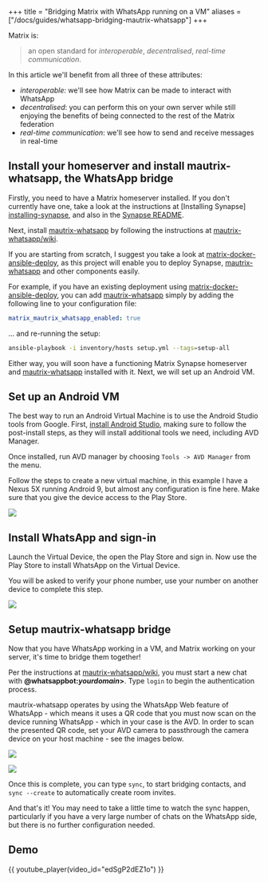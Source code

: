+++
title = "Bridging Matrix with WhatsApp running on a VM"
aliases = ["/docs/guides/whatsapp-bridging-mautrix-whatsapp"]
+++

Matrix is:

> an open standard for *interoperable*, *decentralised*, *real-time
  communication*.

In this article we'll benefit from all three of these attributes:

* *interoperable:* we'll see how Matrix can be made to interact with WhatsApp
* *decentralised*: you can perform this on your own server while still enjoying
   the benefits of being connected to the rest of the Matrix federation
* *real-time communication*: we'll see how to send and receive messages in
   real-time

## Install your homeserver and install mautrix-whatsapp, the WhatsApp bridge

Firstly, you need to have a Matrix homeserver installed. If you don't currently
have one, take a look at the instructions at [Installing Synapse]
[installing-synapse], and also in the [Synapse README][Synapse].

Next, install [mautrix-whatsapp] by following the instructions at
[mautrix-whatsapp/wiki].

If you are starting from scratch, I suggest you take a look at
[matrix-docker-ansible-deploy], as this project will enable you to deploy
Synapse, [mautrix-whatsapp] and other components easily.

For example, if you have an existing deployment using
[matrix-docker-ansible-deploy], you can add [mautrix-whatsapp] simply by adding
the following line to your configuration file:

```yaml
matrix_mautrix_whatsapp_enabled: true
```

... and re-running the setup:

```sh
ansible-playbook -i inventory/hosts setup.yml --tags=setup-all
```

Either way, you will soon have a functioning Matrix Synapse homeserver and
[mautrix-whatsapp] installed with it. Next, we will set up an Android VM.

## Set up an Android VM

The best way to run an Android Virtual Machine is to use the Android Studio
tools from Google.
First, [install Android Studio](https://developer.android.com/studio/install), making sure to follow the
post-install steps, as they will install additional tools we need, including
AVD Manager.

Once installed, run AVD manager by choosing `Tools -> AVD Manager` from the
menu.

Follow the steps to create a new virtual machine, in this example I have a Nexus
5X running Android 9, but almost any configuration is fine here. Make sure that
you give the device access to the Play Store.

<!-- markdownlint-disable-next-line no-alt-text -->
![](/docs/legacy/avd.png)

## Install WhatsApp and sign-in

Launch the Virtual Device, the open the Play Store and sign in.
Now use the Play Store to install WhatsApp on the Virtual Device.

You will be asked to verify your phone number, use your number on another device to complete this step.

<!-- markdownlint-disable-next-line no-alt-text -->
![](/docs/legacy/nexus5.png)

## Setup mautrix-whatsapp bridge

Now that you have WhatsApp working in a VM, and Matrix working on your server,
it's time to bridge them together!

Per the instructions at [mautrix-whatsapp/wiki], you must start a new chat
with **@whatsappbot:*yourdomain*>**. Type `login` to begin the authentication
process.

mautrix-whatsapp operates by using the WhatsApp Web feature of WhatsApp - which
means it uses a QR code that you must now scan on the device running WhatsApp -
which in your case is the AVD. In order to scan the presented QR code, set your
AVD camera to passthrough the camera device on your host machine - see the
images below.

<!-- markdownlint-disable-next-line no-alt-text -->
![](/docs/legacy/camera1.png)
<!-- markdownlint-disable-next-line no-alt-text -->
![](/docs/legacy/camera2.png)

Once this is complete, you can type `sync`, to start bridging contacts, and
`sync --create` to automatically create room invites.

And that's it! You may need to take a little time to watch the sync happen,
particularly if you have a very large number of chats on the WhatsApp side, but
there is no further configuration needed.

## Demo

{{ youtube_player(video_id="edSgP2dEZ1o") }}

[installing-synapse]: https://matrix.org/docs/guides/installing-synapse
[mautrix-whatsapp]: https://github.com/tulir/mautrix-whatsapp
[Synapse]: https://github.com/matrix-org/synapse
[matrix-docker-ansible-deploy]: https://github.com/spantaleev/matrix-docker-ansible-deploy/
[mautrix-whatsapp/wiki]: https://github.com/tulir/mautrix-whatsapp/wiki
